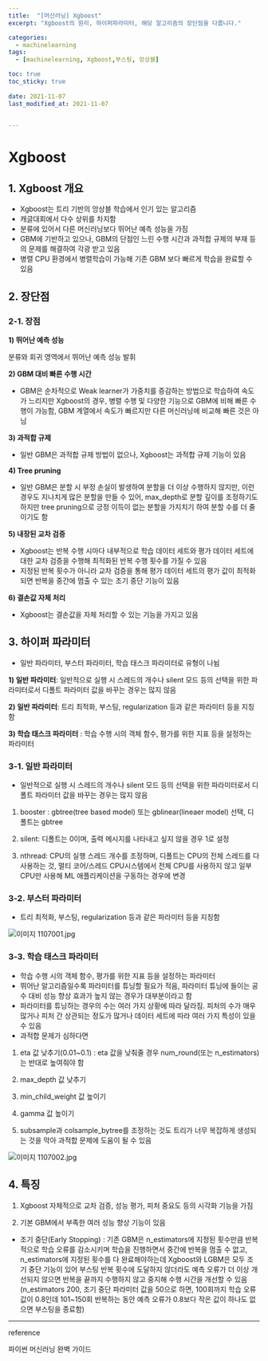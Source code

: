 ```yaml
---
title:  "[머신러닝] Xgboost"
excerpt: "Xgboost의 원리, 하이퍼파라미터, 해당 알고리즘의 장단점을 다룹니다."

categories:
  - machinelearning
tags:
  - [machinelearning, Xgboost,부스팅, 앙상블]

toc: true
toc_sticky: true
 
date: 2021-11-07
last_modified_at: 2021-11-07


---
```


 # Xgboost

## 1. Xgboost 개요

- Xgboost는 트리 기반의 앙상블 학습에서 인기 있는 알고리즘
- 캐글대회에서 다수 상위를 차지함
- 분류에 있어서 다른 머신러닝보다 뛰어난 예측 성능을 가짐
- GBM에 기반하고 있으나, GBM의 단점인 느린 수행 시간과 과적합 규제의 부재 등의 문제를 해결하여 각광 받고 있음
- 병렬 CPU 환경에서 병렬학습이 가능해 기존 GBM 보다 빠르게 학습을 완료할 수 있음

## 2. 장단점

### 2-1. 장점

**1) 뛰어난 예측 성능**

 분류와 회귀 영역에서 뛰어난 예측 성능 발휘

**2) GBM 대비 빠른 수행 시간**

- GBM은 순차적으로 Weak learner가 가중치를 증감하는 방법으로 학습하여 속도가 느리지만 Xgboost의 경우, 병렬 수행 및 다양한 기능으로 GBM에 비해 빠른 수행이 가능함, GBM 계열에서 속도가 빠르지만 다른 머신러닝에 비교해 빠른 것은 아님

**3) 과적합 규제**

- 일반 GBM은 과적합 규제 방법이 없으나, Xgboost는 과적합 규제 기능이 있음

**4) Tree pruning**

- 일반 GBM은 분할 시 부정 손실이 발생하여 분할을 더 이상 수행하지 않지만, 이런 경우도 지나치게 많은 분할을 만들 수 있어, max_depth로 분할 깊이를 조정하기도 하지만 tree pruning으로 긍정 이득이 없는 분할을 가지치기 하여 분할 수를 더 줄이기도 함

**5) 내장된 교차 검증**

- Xgboost는 반복 수행 시마다 내부적으로 학습 데이터 세트와 평가 데이터 세트에 대한 교차 검증을 수행해 최적화된 반복 수행 횟수를 가질 수 있음
- 지정된 반복 횟수가 아니라 교차 검증을 통해 평가 데이터 세트의 평가 값이 최적화 되면 반복을 중간에 멈출 수 있는 조기 중단 기능이 있음

**6) 결손값 자체 처리**

- Xgboost는 결손값을 자체 처리할 수 있는 기능을 가지고 있음

## 3. 하이퍼 파라미터

- 일반 파라미터, 부스터 파라미터, 학습 태스크 파라미터로 유형이 나뉨

**1) 일반 파라미터**: 일반적으로 실행 시 스레드의 개수나 silent 모드 등의 선택을 위한 파라미터로서 디폴트 파라미터 값을 바꾸는 경우는 많지 않음

**2) 일반 파라미터**: 트리 최적화, 부스팅, regularization 등과 같은 파라미터 등을 지칭함

**3) 학습 태스크 파라미터** : 학습 수행 시의 객체 함수, 평가를 위한 지표 등을 설정하는 파라미터

### 3-1. 일반 파라미터

- 일반적으로 실행 시 스레드의 개수나 silent 모드 등의 선택을 위한 파라미터로서 디폴트 파라미터 값을 바꾸는 경우는 많지 않음

1) booster : gbtree(tree based model) 또는 gblinear(lineaer model) 선택, 디폴트는 gbtree

2) silent: 디폴트는 0이며, 출력 메시지를 나타내고 싶지 않을 경우 1로 설정

3) nthread: CPU의 실행 스레드 개수를 조정하며, 디폴트는 CPU의 전체 스레드를 다 사용하는 것, 멀티 코어/스레드 CPU시스템에서 전체 CPU를 사용하지 않고 일부 CPU만 사용해 ML 애플리케이션을 구동하는 경우에 변경

### 3-2. 부스터 파라미터

- 트리 최적화, 부스팅, regularization 등과 같은 파라미터 등을 지칭함
  
![이미지 1107001.jpg](/assets/2021-11-07/이미지_1107001.jpg)


### 3-3. 학습 태스크 파라미터

- 학습 수행 시의 객체 함수, 평가를 위한 지표 등을 설정하는 파라미터
- 뛰어난 알고리즘일수록 파라미터를 튜닝할 필요가 적음, 파라미터 튜닝에 들이는 공수 대비 성능 향상 효과가 높지 않는 경우가 대부분이라고 함
- 파라미터를 튜닝하는 경우의 수는 여러 가지 상황에 따라 달라짐. 피처의 수가 매우 많거나 피처 간 상관되는 정도가 많거나 데이터 세트에 따라 여러 가지 특성이 있을 수 있음
- 과적합 문제가 심하다면

1) eta 값 낮추기(0.01~0.1) : eta 값을 낮춰줄 경우 num_round(또는 n_estimators)는 반대로 높여줘야 함

2) max_depth 값 낮추기

3) min_child_weight 값 높이기

4) gamma 값 높이기

5) subsample과 colsample_bytree를 조정하는 것도 트리가 너무 복잡하게 생성되는 것을 막아 과적합 문제에 도움이 될 수 있음


 ![이미지 1107002.jpg](/assets/2021-11-07/이미지_1107002.jpg)


## 4. 특징

1) Xgboost 자체적으로 교차 검증, 성능 평가, 피처 중요도 등의 시각화 기능을 가짐

2) 기본 GBM에서 부족한 여러 성능 향상 기능이 있음

- 조기 중단(Early Stopping) : 기존 GBM은 n_estimators에 지정된 횟수만큼 반복적으로 학습 오류를 감소시키며 학습을 진행하면서 중간에 반복을 멈출 수 없고, n_estimators에 지정된 횟수를 다 완료해야하는데 Xgboost와 LGBM은 모두 조기 중단 기능이 있어 부스팅 반복 횟수에 도달하지 않더라도 예측 오류가 더 이상 개선되지 않으면 반복을 끝까지 수행하지 않고 중지해 수행 시간을 개선할 수 있음(n_estimators 200, 조기 중단 파라미터 값을 50으로 하면, 100회까지 학습 오류 값이 0.8인데 101~150회 반복하는 동안 예측 오류가 0.8보다 작은 값이 하나도 없으면 부스팅을 종료함)

---

 reference

파이썬 머신러닝 완벽 가이드